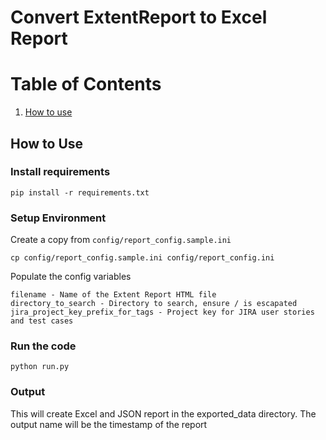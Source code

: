# Convert ExtentReport to Excel Report

# Table of Contents
1. [How to use](#How-to-Use)

## How to Use
### Install requirements
```
pip install -r requirements.txt
```

### Setup Environment
Create a copy from `config/report_config.sample.ini`
```
cp config/report_config.sample.ini config/report_config.ini
```

Populate the config variables
```
filename - Name of the Extent Report HTML file
directory_to_search - Directory to search, ensure / is escapated
jira_project_key_prefix_for_tags - Project key for JIRA user stories and test cases
```

### Run the code
```
python run.py
```

### Output
This will create Excel and JSON report in the exported_data directory.
The output name will be the timestamp of the report
